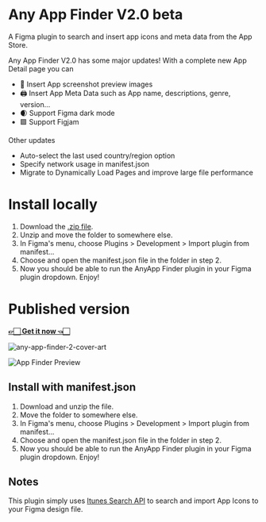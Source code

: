 # Any App Finder V2.0 beta

A Figma plugin to search and insert app icons and meta data from the App Store.

Any App Finder V2.0 has some major updates! With a complete new App Detail page you can

- 📲 Insert App screenshot preview images
- 🖨️ Insert App Meta Data such as App name, descriptions, genre, version…
- 🌒 Support Figma dark mode
- 🟪 Support Figjam

Other updates

- Auto-select the last used country/region option
- Specify network usage in manifest.json
- Migrate to Dynamically Load Pages and improve large file performance

# Install locally

1. Download the [.zip file](https://github.com/sylvesterlau/Any-App-Finder/archive/refs/heads/v2.0.zip).
2. Unzip and move the folder to somewhere else.
3. In Figma's menu, choose Plugins > Development > Import plugin from manifest...
4. Choose and open the manifest.json file in the folder in step 2.
5. Now you should be able to run the AnyApp Finder plugin in your Figma plugin dropdown. Enjoy!

# Published version

[**👉🏻 Get it now 👈🏻**](https://www.figma.com/community/plugin/1091985525021410415/Any-App-Finder)

![any-app-finder-2-cover-art](https://github.com/sylvesterlau/Any-App-Finder/assets/12065464/c989c108-d1b9-4652-ae35-e3c265fc354f)


![App Finder Preview](https://github.com/sylvesterlau/Any-App-Finder/assets/12065464/b86e6cd1-2e6f-4a45-bc04-299d267de3a0)




## Install with manifest.json

1. Download and unzip the file.
2. Move the folder to somewhere else.
3. In Figma's menu, choose Plugins > Development > Import plugin from manifest...
4. Choose and open the manifest.json file in the folder in step 2.
5. Now you should be able to run the AnyApp Finder plugin in your Figma plugin dropdown. Enjoy!

## Notes

This plugin simply uses [Itunes Search API](https://developer.apple.com/library/archive/documentation/AudioVideo/Conceptual/iTuneSearchAPI/index.html#//apple_ref/doc/uid/TP40017632-CH3-SW1) to search and import App Icons to your Figma design file.
